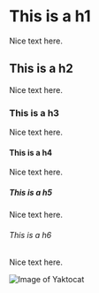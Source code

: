 # This is a h1
Nice text here.
## This is a h2
Nice text here.
### This is a h3
Nice text here.
#### This is a h4
Nice text here.
##### This is a h5
Nice text here.
###### This is a h6
Nice text here.

![Image of Yaktocat](https://octodex.github.com/images/yaktocat.png)
